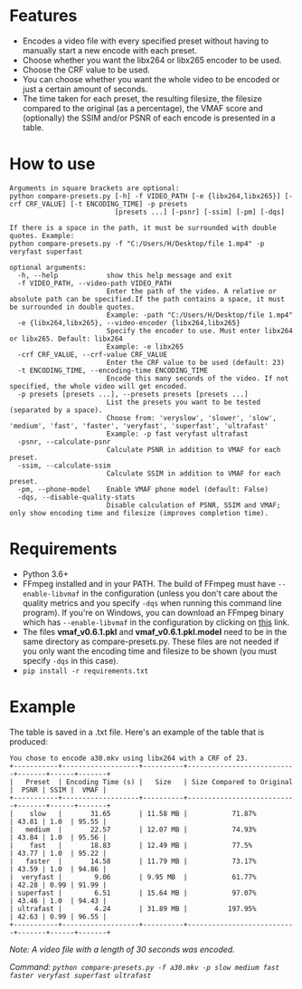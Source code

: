 # Features
- Encodes a video file with every specified preset without having to manually start a new encode with each preset.
- Choose whether you want the libx264 or libx265 encoder to be used.
- Choose the CRF value to be used.
- You can choose whether you want the whole video to be encoded or just a certain amount of seconds.
- The time taken for each preset, the resulting filesize, the filesize compared to the original (as a percentage), the VMAF score and (optionally) the SSIM and/or PSNR of each encode is presented in a table.
# How to use
```
Arguments in square brackets are optional:
python compare-presets.py [-h] -f VIDEO_PATH [-e {libx264,libx265}] [-crf CRF_VALUE] [-t ENCODING_TIME] -p presets
                          [presets ...] [-psnr] [-ssim] [-pm] [-dqs]

If there is a space in the path, it must be surrounded with double quotes. Example:
python compare-presets.py -f "C:/Users/H/Desktop/file 1.mp4" -p veryfast superfast

optional arguments:
  -h, --help            show this help message and exit
  -f VIDEO_PATH, --video-path VIDEO_PATH
                        Enter the path of the video. A relative or absolute path can be specified.If the path contains a space, it must be surrounded in double quotes.
                        Example: -path "C:/Users/H/Desktop/file 1.mp4"
  -e {libx264,libx265}, --video-encoder {libx264,libx265}
                        Specify the encoder to use. Must enter libx264 or libx265. Default: libx264
                        Example: -e libx265
  -crf CRF_VALUE, --crf-value CRF_VALUE
                        Enter the CRF value to be used (default: 23)
  -t ENCODING_TIME, --encoding-time ENCODING_TIME
                        Encode this many seconds of the video. If not specified, the whole video will get encoded.
  -p presets [presets ...], --presets presets [presets ...]
                        List the presets you want to be tested (separated by a space).
                        Choose from: 'veryslow', 'slower', 'slow', 'medium', 'fast', 'faster', 'veryfast', 'superfast', 'ultrafast'
                        Example: -p fast veryfast ultrafast
  -psnr, --calculate-psnr
                        Calculate PSNR in addition to VMAF for each preset.
  -ssim, --calculate-ssim
                        Calculate SSIM in addition to VMAF for each preset.
  -pm, --phone-model    Enable VMAF phone model (default: False)
  -dqs, --disable-quality-stats
                        Disable calculation of PSNR, SSIM and VMAF; only show encoding time and filesize (improves completion time).
```
# Requirements
- Python 3.6+
- FFmpeg installed and in your PATH. The build of FFmpeg must have `--enable-libvmaf` in the configuration (unless you don't care about the quality metrics and you specify `-dqs` when running this command line program). If you're on Windows, you can download an FFmpeg binary which has `--enable-libvmaf` in the configuration by clicking on [this](http://learnffmpeg.s3.amazonaws.com/ffmpeg-vmaf-static-bin.zip) link.
- The files **vmaf_v0.6.1.pkl** and **vmaf_v0.6.1.pkl.model** need to be in the same directory as compare-presets.py. These files are not needed if you only want the encoding time and filesize to be shown (you must specify `-dqs` in this case).
- `pip install -r requirements.txt`
# Example
The table is saved in a .txt file. Here's an example of the table that is produced:
```
You chose to encode a30.mkv using libx264 with a CRF of 23.
+-----------+-------------------+----------+---------------------------+-------+------+-------+
|   Preset  | Encoding Time (s) |   Size   | Size Compared to Original |  PSNR | SSIM |  VMAF |
+-----------+-------------------+----------+---------------------------+-------+------+-------+
|    slow   |       31.65       | 11.58 MB |           71.87%          | 43.81 | 1.0  | 95.55 |
|   medium  |       22.57       | 12.07 MB |           74.93%          | 43.84 | 1.0  | 95.56 |
|    fast   |       18.83       | 12.49 MB |           77.5%           | 43.77 | 1.0  | 95.22 |
|   faster  |       14.58       | 11.79 MB |           73.17%          | 43.59 | 1.0  | 94.86 |
|  veryfast |        9.06       | 9.95 MB  |           61.77%          | 42.28 | 0.99 | 91.99 |
| superfast |        6.51       | 15.64 MB |           97.07%          | 43.46 | 1.0  | 94.43 |
| ultrafast |        4.24       | 31.89 MB |          197.95%          | 42.63 | 0.99 | 96.55 |
+-----------+-------------------+----------+---------------------------+-------+------+-------+
```
*Note: A video file with a length of 30 seconds was encoded.*

*Command: `python compare-presets.py -f a30.mkv -p slow medium fast faster veryfast superfast ultrafast`*
